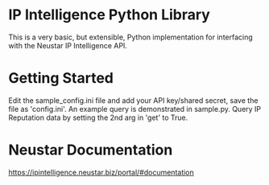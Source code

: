 IP Intelligence Python Library
=====================

This is a very basic, but extensible, Python implementation for interfacing with the Neustar IP Intelligence API.

Getting Started
===========

Edit the sample_config.ini file and add your API key/shared secret, save the file as 'config.ini'. An example query is demonstrated in sample.py. Query IP Reputation data by setting the 2nd arg in 'get' to True.

Neustar Documentation
=================

https://ipintelligence.neustar.biz/portal/#documentation